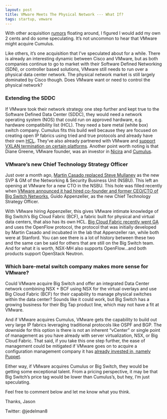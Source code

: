 ```yaml
---
layout: post
title: VMware Meets The Physical Network --- What If?
tags: startup, vmware
---
```


With other acquisition [rumors](https://www.sdncentral.com/news/big-switch-pluribus-verge-getting-acquired/2014/10/) floating around, I figured I would add my own 2 cents and do some speculating. It’s not uncommon to hear that VMware might acquire Cumulus.  

Like others, it’s one acquisition that I’ve speculated about for a while.  There is already an interesting dynamic between Cisco and VMware, but as both companies continue to go to market with their Software Defined Networking (SDN), or controller based solutions, VMware still needs to run over a physical data center network.  The physical network market is still largely dominated by Cisco though.  Does VMware want or need to control the physical network?

### Extending the SDDC

If VMware took their network strategy one step further and kept true to the Software Defined Data Center (SDDC), they would need a network operating system (NOS) that could run on approved hardware, e.g. hardware compatibility list (HCL).  They need a bare metal (white box) switch company.  Cumulus fits this build well because they are focused on creating open IP fabrics using tried and true protocols and already have their own [HCL](http://cumulusnetworks.com/support/linux-hardware-compatibility-list/).  They’ve also already partnered with VMware and [support VXLAN termination on certain platforms](http://cumulusnetworks.com/solutions/network-virtualization-overlays/vmware-nsx/).  Another point worth noting is that Diane Greene, VMware founder, was an investor in [Nicira](http://www.networkworld.com/article/2244319/virtualization/stealthy-start-up-backed-by-vmware-founder-diane-greene-looks-to-virtualize-networks.html) and [Cumulus](http://www.crunchbase.com/person/diane-greene).

### VMware’s new Chief Technology Strategy Officer

Just over a month ago, [Martin Casado replaced Steve Mullaney](http://ir.vmware.com/releasedetail.cfm?ReleaseID=866805) as the new SVP & GM of the Networking & Security Business Unit (NSBU).  This left an opening at VMware for a new CTO in the NSBU.  This hole was filled recently when [VMware announced it had hired co-founder and former CEO/CTO of Big Switch Networks](http://thevarguy.com/private-and-public-cloud-infocenter/100714/vmware-hires-big-switch-founder-guido-appenzeller), Guido Appenzeller, as the new Chief Technology Strategy Officer. 

With VMware hiring Appenzeller, this gives VMware intimate knowledge of Big Switch’s Big Cloud Fabric (BCF), a fabric built for physical and virtual data centers, that also has its own HCL.    [Big Cloud Fabric recently went GA](https://www.sdncentral.com/news/big-switch-networks-reboot-reaches-shipping-phase/2014/09/) and uses the OpenFlow protocol, the protocol that was initially developed by Martin Casado and incubated in the lab that Appenzeller ran, while both were at Stanford.  You can see there is a lot of history between these two and the same can be said for others that are still on the Big Switch team.  And for what it is worth, NSX-MH also supports OpenFlow...and both products support OpenStack Neutron.

### Which bare-metal switch company makes more sense for VMware?

Could VMware acquire Big Switch and offer an integrated Data Center network combining NSX + BCF using NSX for the virtual overlays and use Big Cloud Fabric (BCF) for their capability to manage physical switches within the data center?  Sounds like it could work, but Big Switch has a growing business for their Big Tap product line, which may not have a fit at VMware. 

And if VMware acquires Cumulus, VMware gets the capability to build out very large IP fabrics leveraging traditional protocols like OSPF and BGP.  The downside for this option is there is not an inherent “vCenter” or single point of management as you have already with server virtualization, NSX, or Big Cloud Fabric.  That said, if you take this one step further, the ease of management could be mitigated if VMware goes on to acquire a configuration management company it has [already invested in, namely Puppet](http://puppetlabs.com/blog/vmware-invests-30-million-in-puppet-labs).

Either way, if VMware acquires Cumulus or Big Switch, they would be getting some exceptional talent.  From a pricing perspective, it may be that Big Switch’s price tag would be lower than Cumulus’s, but hey, I’m just speculating. 

Feel free to comment below and let me know what you think.

Thanks,
Jason

Twitter: @jedelman8